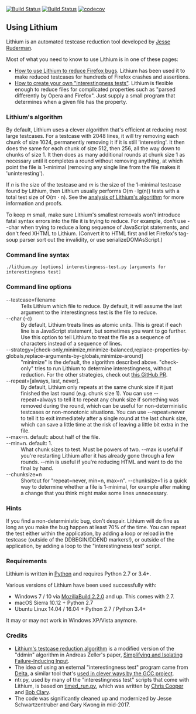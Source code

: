 [![Build Status](https://api.travis-ci.org/MozillaSecurity/lithium.svg)](https://travis-ci.org/MozillaSecurity/lithium)
[![Build Status](https://ci.appveyor.com/api/projects/status/69f2jn9f4kgjrffj/branch/master?svg=true)](https://ci.appveyor.com/project/MozillaSecurity/lithium/branch/master)
[![codecov](https://codecov.io/gh/MozillaSecurity/lithium/branch/master/graph/badge.svg)](https://codecov.io/gh/MozillaSecurity/lithium)

## Using Lithium

Lithium is an automated testcase reduction tool developed by [Jesse Ruderman](http://www.squarefree.com/).

Most of what you need to know to use Lithium is in one of these pages:

- [How to use Lithium to reduce Firefox bugs](lithium/doc/using-for-firefox.md).  Lithium has been used it to make reduced testcases for hundreds of Firefox crashes and assertions.
- [How to create your own "interestingness tests"](lithium/doc/creating-tests.md).  Lithium is flexible enough to reduce files for complicated properties such as "parsed differently by Opera and Firefox".  Just supply a small program that determines when a given file has the property.


### Lithium's algorithm

By default, Lithium uses a clever algorithm that's efficient at reducing most large testcases.  For a testcase with 2048 lines, it will try removing each chunk of size 1024, permanently removing it if it is still 'interesting'.  It then does the same for each chunk of size 512, then 256, all the way down to chunks of size 1.  It then does as many additional rounds at chunk size 1 as necessary until it completes a round without removing anything, at which point the file is 1-minimal (removing any single line from the file makes it 'uninteresting').

If *n* is the size of the testcase and *m* is the size of the 1-minimal testcase found by Lithium, then Lithium usually performs O(m &sdot; lg(n)) tests with a total test size of O(m &sdot; n).  See the [analysis of Lithium's algorithm](lithium/doc/algorithm.md) for more information and proofs.

To keep *m* small, make sure Lithium's smallest removals won't introduce fatal syntax errors into the file it is trying to reduce.  For example, don't use --char when trying to reduce a long sequence of JavaScript statements, and don't feed XHTML to Lithium.  (Convert it to HTML first and let Firefox's tag-soup parser sort out the invalidity, or use serializeDOMAsScript.)


### Command line syntax

    ./lithium.py [options] interestingness-test.py [arguments for interestingness test]


### Command line options

<dl>

<dt>--testcase=filename</dt>
<dd>Tells Lithium which file to reduce.  By default, it will assume the last argument to the interestingness test is the file to reduce.</dd>

<dt>--char (-c)<dt>
<dd>By default, Lithium treats lines as atomic units.  This is great if each line is a JavaScript statement, but sometimes you want to go further.  Use this option to tell Lithium to treat the file as a sequence of characters instead of a sequence of lines.</dd>

<dt>--strategy=[check-only,minimize,minimize-balanced,replace-properties-by-globals,replace-arguments-by-globals,minimize-around]</dt>
<dd>"minimize" is the default, the algorithm described above. "check-only" tries to run Lithium to determine interestingness, without reduction. For the other strategies, check out <a href="https://github.com/MozillaSecurity/lithium/pull/2">this GitHub PR</a>.</dd>

<dt>--repeat=[always, last, never].</dt>
<dd>By default, Lithium only repeats at the same chunk size if it just finished the last round (e.g. chunk size 1).  You can use --repeat=always to tell it to repeat any chunk size if something was removed during the round, which can be useful for non-deterministic testcases or non-monotonic situations.  You can use --repeat=never to tell it to exit immediately after a single round at the last chunk size, which can save a little time at the risk of leaving a little bit extra in the file.</dd>

<dt>--max=n. default: about half of the file.</dt>
<dt>--min=n. default: 1.</dt>
<dd>What chunk sizes to test.  Must be powers of two.  --max is useful if you're restarting Lithium after it has already gone through a few rounds.  --min is useful if you're reducing HTML and want to do the final by hand.</dd>

<dt>--chunksize=n</dt>
<dd>Shortcut for "repeat=never, min=n, max=n".  --chunksize=1 is a quick way to determine whether a file is 1-minimal, for example after making a change that you think might make some lines unnecessary.</dd>

</dl>


### Hints

If you find a non-deterministic bug, don't despair.  Lithium will do fine as long as you make the bug happen at least 70% of the time.  You can repeat the test either within the application, by adding a loop or reload in the testcase (outside of the DDBEGIN/DDEND markers!), or outside of the application, by adding a loop to the "interestingness test" script.


### Requirements

Lithium is written in [Python](https://www.python.org/) and requires Python 2.7 or 3.4+.

Various versions of Lithium have been used successfully with:

- Windows 7 / 10 via [MozillaBuild 2.2.0](https://wiki.mozilla.org/MozillaBuild) and up. This comes with 2.7.
- macOS Sierra 10.12 + Python 2.7
- Ubuntu Linux 14.04 / 16.04 + Python 2.7 / Python 3.4+

It may or may not work in Windows XP/Vista anymore.


### Credits

- [Lithium's testcase reduction algorithm](lithium/doc/algorithm.md) is a modified version of the "ddmin" algorithm in Andreas Zeller's paper, [Simplifying and Isolating Failure-Inducing Input](https://www.st.cs.uni-saarland.de/papers/tse2002/).
- The idea of using an external "interestingness test" program came from [Delta](http://delta.tigris.org/), a similar tool that's [used in clever ways by the GCC project](https://gcc.gnu.org/wiki/A_guide_to_testcase_reduction).
- ntr.py, used by many of the "interestingness test" scripts that come with Lithium, is based on [timed_run.py](https://web.archive.org/web/20071107032840/http://bclary.com/log/2007/03/07/timed_run), which was written by [Chris Cooper](http://coop.deadsquid.com/) and [Bob Clary](https://bclary.com/).
- The code was significantly cleaned up and modernized by Jesse Schwartzentruber and Gary Kwong in mid-2017.
